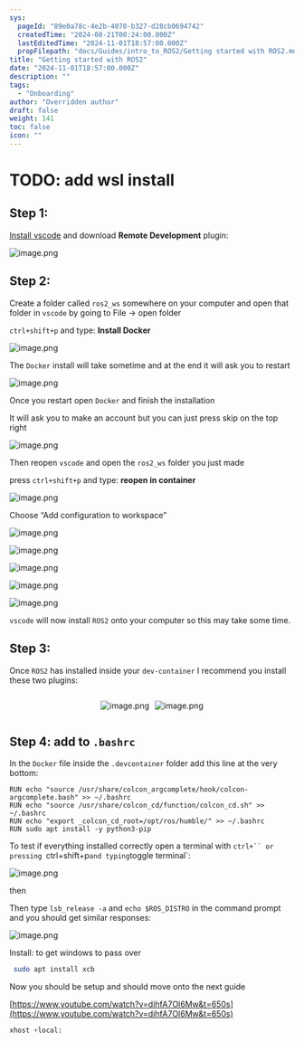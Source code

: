 ```yaml
---
sys:
  pageId: "89e0a78c-4e2b-4070-b327-d28cb0694742"
  createdTime: "2024-08-21T00:24:00.000Z"
  lastEditedTime: "2024-11-01T18:57:00.000Z"
  propFilepath: "docs/Guides/intro_to_ROS2/Getting started with ROS2.md"
title: "Getting started with ROS2"
date: "2024-11-01T18:57:00.000Z"
description: ""
tags:
  - "Onboarding"
author: "Overridden author"
draft: false
weight: 141
toc: false
icon: ""
---
```


# TODO: add wsl install

## Step 1:

[Install vscode](https://code.visualstudio.com/download) and download **Remote Development** plugin:

![image.png](https://prod-files-secure.s3.us-west-2.amazonaws.com/d518164a-d88e-44d1-a4ee-3adb3bd8bce0/efb52993-1881-4a40-b95e-6f020334f022/image.png?X-Amz-Algorithm=AWS4-HMAC-SHA256&X-Amz-Content-Sha256=UNSIGNED-PAYLOAD&X-Amz-Credential=ASIAZI2LB466UTFAUOJB%2F20250414%2Fus-west-2%2Fs3%2Faws4_request&X-Amz-Date=20250414T220800Z&X-Amz-Expires=3600&X-Amz-Security-Token=IQoJb3JpZ2luX2VjEJb%2F%2F%2F%2F%2F%2F%2F%2F%2F%2FwEaCXVzLXdlc3QtMiJHMEUCIFjmLqBEee0m7jzAsljP4cE8qKiONPeOhP4O9uXjZBEoAiEAkDYwiuT5kXqy7psRRZijltak0FJ3JdsrSwfFgqZW3C4q%2FwMIHxAAGgw2Mzc0MjMxODM4MDUiDPvESBsxHEiufroBVircA%2FhgyEYTOnT4hKvSgkCXOriIsy%2FoDk0gyx1GrTSsV6h3414q7Ca8fCcl0G%2FJf3txu9JRAywlfY1B%2BYxDZ7rAbLBUCvP0SKu3MfLar3nhCxv3Kjh0LiozMhNmZ4WUr%2FePI17nc7Gp6NZGNrDMQiNPVrLu7JMD1nTZZZN21L%2FmjLBuT32Xhhq%2FXQVMnMfRZzX5Z8iJqhCE1%2FutD4Ez8g2a0FO%2B7O9u0ZRu%2FZHD7SlqUd4%2Bo4jfm2OP9pkp56noExLbkZ9DbIeQCaxQCVlgzXr3AmuBR3b7Z1vupKYWa9BYMEirC3olKn5PsB5zrw2FQ%2B0KWNRQ3n5j3S9nAmDKSM2dKm2ucYXC9sPfc%2FiM37yROVNtDt0IekCe2mbsPTg%2FWPAx9KuNcxB%2F98QYzX8QF3Fb0yaoL1hOpjUxp7Fp1iM5F%2FV7yOcPwn4N33NvdtvS87UfuvrIsetdgM7F8Za09Qi2zumBXU5E3Bg7ArbNK7AjbnKJiRC11N%2BxIW03j231d53djkN6BteEXkj8OTbeLzSdHFyv5Je2ss9%2FLHJ6ywbAU15IZq%2B3U0qeJJjDpId79PXq0IiArs0cchUckuwnrNVLRtWvtqgMeUObGs%2Bt1shDdy62%2BloL14G7Mffg2OIxMI6D9r8GOqUB%2FwnMXCLPxSERqTjneSU%2BbFh0f2OWe2lYPdMd%2BpENXi6NqoCk0V5M%2FsYZMyJcS9PEravNyAWznQxIpxIhqIr3LkM5x3pG3ElurEieczHcX3%2Ft5Nvdw7wWL1BSK231SCmQ%2BonMwviY7jhQh%2F0SGyLWvCDp52tLJF3HVMRJ%2FO7N4bKMNVtgee4h45u1oM%2F05L2LZCUjh8bnnE9M3K3aWkWwzzruwc%2Fy&X-Amz-Signature=7819594c32aa6ebfc8763263caea0cb1d0f5457adca1c1c0fab95295ad86d407&X-Amz-SignedHeaders=host&x-id=GetObject)

## Step 2:

Create a folder called `ros2_ws` somewhere on your computer and open that folder in `vscode` by going to File → open folder 

`ctrl+shift+p` and type: **Install Docker**

![image.png](https://prod-files-secure.s3.us-west-2.amazonaws.com/d518164a-d88e-44d1-a4ee-3adb3bd8bce0/2269dc0e-1cd5-47ff-bceb-c04ad9b2eab0/image.png?X-Amz-Algorithm=AWS4-HMAC-SHA256&X-Amz-Content-Sha256=UNSIGNED-PAYLOAD&X-Amz-Credential=ASIAZI2LB466UTFAUOJB%2F20250414%2Fus-west-2%2Fs3%2Faws4_request&X-Amz-Date=20250414T220800Z&X-Amz-Expires=3600&X-Amz-Security-Token=IQoJb3JpZ2luX2VjEJb%2F%2F%2F%2F%2F%2F%2F%2F%2F%2FwEaCXVzLXdlc3QtMiJHMEUCIFjmLqBEee0m7jzAsljP4cE8qKiONPeOhP4O9uXjZBEoAiEAkDYwiuT5kXqy7psRRZijltak0FJ3JdsrSwfFgqZW3C4q%2FwMIHxAAGgw2Mzc0MjMxODM4MDUiDPvESBsxHEiufroBVircA%2FhgyEYTOnT4hKvSgkCXOriIsy%2FoDk0gyx1GrTSsV6h3414q7Ca8fCcl0G%2FJf3txu9JRAywlfY1B%2BYxDZ7rAbLBUCvP0SKu3MfLar3nhCxv3Kjh0LiozMhNmZ4WUr%2FePI17nc7Gp6NZGNrDMQiNPVrLu7JMD1nTZZZN21L%2FmjLBuT32Xhhq%2FXQVMnMfRZzX5Z8iJqhCE1%2FutD4Ez8g2a0FO%2B7O9u0ZRu%2FZHD7SlqUd4%2Bo4jfm2OP9pkp56noExLbkZ9DbIeQCaxQCVlgzXr3AmuBR3b7Z1vupKYWa9BYMEirC3olKn5PsB5zrw2FQ%2B0KWNRQ3n5j3S9nAmDKSM2dKm2ucYXC9sPfc%2FiM37yROVNtDt0IekCe2mbsPTg%2FWPAx9KuNcxB%2F98QYzX8QF3Fb0yaoL1hOpjUxp7Fp1iM5F%2FV7yOcPwn4N33NvdtvS87UfuvrIsetdgM7F8Za09Qi2zumBXU5E3Bg7ArbNK7AjbnKJiRC11N%2BxIW03j231d53djkN6BteEXkj8OTbeLzSdHFyv5Je2ss9%2FLHJ6ywbAU15IZq%2B3U0qeJJjDpId79PXq0IiArs0cchUckuwnrNVLRtWvtqgMeUObGs%2Bt1shDdy62%2BloL14G7Mffg2OIxMI6D9r8GOqUB%2FwnMXCLPxSERqTjneSU%2BbFh0f2OWe2lYPdMd%2BpENXi6NqoCk0V5M%2FsYZMyJcS9PEravNyAWznQxIpxIhqIr3LkM5x3pG3ElurEieczHcX3%2Ft5Nvdw7wWL1BSK231SCmQ%2BonMwviY7jhQh%2F0SGyLWvCDp52tLJF3HVMRJ%2FO7N4bKMNVtgee4h45u1oM%2F05L2LZCUjh8bnnE9M3K3aWkWwzzruwc%2Fy&X-Amz-Signature=078a8b95ef900e984fe1c06864a3364cd347ac78e5d14ba067345986b0ac1daa&X-Amz-SignedHeaders=host&x-id=GetObject)

The `Docker` install will take sometime and at the end it will ask you to restart

![image.png](https://prod-files-secure.s3.us-west-2.amazonaws.com/d518164a-d88e-44d1-a4ee-3adb3bd8bce0/ed233f78-be33-4b1f-b89c-9c346c0e961e/image.png?X-Amz-Algorithm=AWS4-HMAC-SHA256&X-Amz-Content-Sha256=UNSIGNED-PAYLOAD&X-Amz-Credential=ASIAZI2LB466UTFAUOJB%2F20250414%2Fus-west-2%2Fs3%2Faws4_request&X-Amz-Date=20250414T220800Z&X-Amz-Expires=3600&X-Amz-Security-Token=IQoJb3JpZ2luX2VjEJb%2F%2F%2F%2F%2F%2F%2F%2F%2F%2FwEaCXVzLXdlc3QtMiJHMEUCIFjmLqBEee0m7jzAsljP4cE8qKiONPeOhP4O9uXjZBEoAiEAkDYwiuT5kXqy7psRRZijltak0FJ3JdsrSwfFgqZW3C4q%2FwMIHxAAGgw2Mzc0MjMxODM4MDUiDPvESBsxHEiufroBVircA%2FhgyEYTOnT4hKvSgkCXOriIsy%2FoDk0gyx1GrTSsV6h3414q7Ca8fCcl0G%2FJf3txu9JRAywlfY1B%2BYxDZ7rAbLBUCvP0SKu3MfLar3nhCxv3Kjh0LiozMhNmZ4WUr%2FePI17nc7Gp6NZGNrDMQiNPVrLu7JMD1nTZZZN21L%2FmjLBuT32Xhhq%2FXQVMnMfRZzX5Z8iJqhCE1%2FutD4Ez8g2a0FO%2B7O9u0ZRu%2FZHD7SlqUd4%2Bo4jfm2OP9pkp56noExLbkZ9DbIeQCaxQCVlgzXr3AmuBR3b7Z1vupKYWa9BYMEirC3olKn5PsB5zrw2FQ%2B0KWNRQ3n5j3S9nAmDKSM2dKm2ucYXC9sPfc%2FiM37yROVNtDt0IekCe2mbsPTg%2FWPAx9KuNcxB%2F98QYzX8QF3Fb0yaoL1hOpjUxp7Fp1iM5F%2FV7yOcPwn4N33NvdtvS87UfuvrIsetdgM7F8Za09Qi2zumBXU5E3Bg7ArbNK7AjbnKJiRC11N%2BxIW03j231d53djkN6BteEXkj8OTbeLzSdHFyv5Je2ss9%2FLHJ6ywbAU15IZq%2B3U0qeJJjDpId79PXq0IiArs0cchUckuwnrNVLRtWvtqgMeUObGs%2Bt1shDdy62%2BloL14G7Mffg2OIxMI6D9r8GOqUB%2FwnMXCLPxSERqTjneSU%2BbFh0f2OWe2lYPdMd%2BpENXi6NqoCk0V5M%2FsYZMyJcS9PEravNyAWznQxIpxIhqIr3LkM5x3pG3ElurEieczHcX3%2Ft5Nvdw7wWL1BSK231SCmQ%2BonMwviY7jhQh%2F0SGyLWvCDp52tLJF3HVMRJ%2FO7N4bKMNVtgee4h45u1oM%2F05L2LZCUjh8bnnE9M3K3aWkWwzzruwc%2Fy&X-Amz-Signature=eedd0f839acd831f1534b1f425bc9b8df84dcdddfbc437a3858d3ebd07727837&X-Amz-SignedHeaders=host&x-id=GetObject)

Once you restart open `Docker` and finish the installation

It will ask you to make an account but you can just press skip on the top right

![image.png](https://prod-files-secure.s3.us-west-2.amazonaws.com/d518164a-d88e-44d1-a4ee-3adb3bd8bce0/21010ad9-1659-4fd9-9f59-9932a09b2a3d/image.png?X-Amz-Algorithm=AWS4-HMAC-SHA256&X-Amz-Content-Sha256=UNSIGNED-PAYLOAD&X-Amz-Credential=ASIAZI2LB466UTFAUOJB%2F20250414%2Fus-west-2%2Fs3%2Faws4_request&X-Amz-Date=20250414T220800Z&X-Amz-Expires=3600&X-Amz-Security-Token=IQoJb3JpZ2luX2VjEJb%2F%2F%2F%2F%2F%2F%2F%2F%2F%2FwEaCXVzLXdlc3QtMiJHMEUCIFjmLqBEee0m7jzAsljP4cE8qKiONPeOhP4O9uXjZBEoAiEAkDYwiuT5kXqy7psRRZijltak0FJ3JdsrSwfFgqZW3C4q%2FwMIHxAAGgw2Mzc0MjMxODM4MDUiDPvESBsxHEiufroBVircA%2FhgyEYTOnT4hKvSgkCXOriIsy%2FoDk0gyx1GrTSsV6h3414q7Ca8fCcl0G%2FJf3txu9JRAywlfY1B%2BYxDZ7rAbLBUCvP0SKu3MfLar3nhCxv3Kjh0LiozMhNmZ4WUr%2FePI17nc7Gp6NZGNrDMQiNPVrLu7JMD1nTZZZN21L%2FmjLBuT32Xhhq%2FXQVMnMfRZzX5Z8iJqhCE1%2FutD4Ez8g2a0FO%2B7O9u0ZRu%2FZHD7SlqUd4%2Bo4jfm2OP9pkp56noExLbkZ9DbIeQCaxQCVlgzXr3AmuBR3b7Z1vupKYWa9BYMEirC3olKn5PsB5zrw2FQ%2B0KWNRQ3n5j3S9nAmDKSM2dKm2ucYXC9sPfc%2FiM37yROVNtDt0IekCe2mbsPTg%2FWPAx9KuNcxB%2F98QYzX8QF3Fb0yaoL1hOpjUxp7Fp1iM5F%2FV7yOcPwn4N33NvdtvS87UfuvrIsetdgM7F8Za09Qi2zumBXU5E3Bg7ArbNK7AjbnKJiRC11N%2BxIW03j231d53djkN6BteEXkj8OTbeLzSdHFyv5Je2ss9%2FLHJ6ywbAU15IZq%2B3U0qeJJjDpId79PXq0IiArs0cchUckuwnrNVLRtWvtqgMeUObGs%2Bt1shDdy62%2BloL14G7Mffg2OIxMI6D9r8GOqUB%2FwnMXCLPxSERqTjneSU%2BbFh0f2OWe2lYPdMd%2BpENXi6NqoCk0V5M%2FsYZMyJcS9PEravNyAWznQxIpxIhqIr3LkM5x3pG3ElurEieczHcX3%2Ft5Nvdw7wWL1BSK231SCmQ%2BonMwviY7jhQh%2F0SGyLWvCDp52tLJF3HVMRJ%2FO7N4bKMNVtgee4h45u1oM%2F05L2LZCUjh8bnnE9M3K3aWkWwzzruwc%2Fy&X-Amz-Signature=bf10f70de73af26b986429d95fe92e267eafb77e2969b4b762e65747453de808&X-Amz-SignedHeaders=host&x-id=GetObject)

Then reopen `vscode` and open the `ros2_ws` folder you just made

press `ctrl+shift+p` and type: **reopen in container**

![image.png](https://prod-files-secure.s3.us-west-2.amazonaws.com/d518164a-d88e-44d1-a4ee-3adb3bd8bce0/4e93b8c2-41ad-488c-8095-c74205196118/image.png?X-Amz-Algorithm=AWS4-HMAC-SHA256&X-Amz-Content-Sha256=UNSIGNED-PAYLOAD&X-Amz-Credential=ASIAZI2LB466UTFAUOJB%2F20250414%2Fus-west-2%2Fs3%2Faws4_request&X-Amz-Date=20250414T220800Z&X-Amz-Expires=3600&X-Amz-Security-Token=IQoJb3JpZ2luX2VjEJb%2F%2F%2F%2F%2F%2F%2F%2F%2F%2FwEaCXVzLXdlc3QtMiJHMEUCIFjmLqBEee0m7jzAsljP4cE8qKiONPeOhP4O9uXjZBEoAiEAkDYwiuT5kXqy7psRRZijltak0FJ3JdsrSwfFgqZW3C4q%2FwMIHxAAGgw2Mzc0MjMxODM4MDUiDPvESBsxHEiufroBVircA%2FhgyEYTOnT4hKvSgkCXOriIsy%2FoDk0gyx1GrTSsV6h3414q7Ca8fCcl0G%2FJf3txu9JRAywlfY1B%2BYxDZ7rAbLBUCvP0SKu3MfLar3nhCxv3Kjh0LiozMhNmZ4WUr%2FePI17nc7Gp6NZGNrDMQiNPVrLu7JMD1nTZZZN21L%2FmjLBuT32Xhhq%2FXQVMnMfRZzX5Z8iJqhCE1%2FutD4Ez8g2a0FO%2B7O9u0ZRu%2FZHD7SlqUd4%2Bo4jfm2OP9pkp56noExLbkZ9DbIeQCaxQCVlgzXr3AmuBR3b7Z1vupKYWa9BYMEirC3olKn5PsB5zrw2FQ%2B0KWNRQ3n5j3S9nAmDKSM2dKm2ucYXC9sPfc%2FiM37yROVNtDt0IekCe2mbsPTg%2FWPAx9KuNcxB%2F98QYzX8QF3Fb0yaoL1hOpjUxp7Fp1iM5F%2FV7yOcPwn4N33NvdtvS87UfuvrIsetdgM7F8Za09Qi2zumBXU5E3Bg7ArbNK7AjbnKJiRC11N%2BxIW03j231d53djkN6BteEXkj8OTbeLzSdHFyv5Je2ss9%2FLHJ6ywbAU15IZq%2B3U0qeJJjDpId79PXq0IiArs0cchUckuwnrNVLRtWvtqgMeUObGs%2Bt1shDdy62%2BloL14G7Mffg2OIxMI6D9r8GOqUB%2FwnMXCLPxSERqTjneSU%2BbFh0f2OWe2lYPdMd%2BpENXi6NqoCk0V5M%2FsYZMyJcS9PEravNyAWznQxIpxIhqIr3LkM5x3pG3ElurEieczHcX3%2Ft5Nvdw7wWL1BSK231SCmQ%2BonMwviY7jhQh%2F0SGyLWvCDp52tLJF3HVMRJ%2FO7N4bKMNVtgee4h45u1oM%2F05L2LZCUjh8bnnE9M3K3aWkWwzzruwc%2Fy&X-Amz-Signature=29e70adc52813d76de938123cb94ab1b06e484528bad44b6269387a14b8023f1&X-Amz-SignedHeaders=host&x-id=GetObject)

Choose “Add configuration to workspace”

![image.png](https://prod-files-secure.s3.us-west-2.amazonaws.com/d518164a-d88e-44d1-a4ee-3adb3bd8bce0/9560b282-5060-4989-ba37-97e7b2c22476/image.png?X-Amz-Algorithm=AWS4-HMAC-SHA256&X-Amz-Content-Sha256=UNSIGNED-PAYLOAD&X-Amz-Credential=ASIAZI2LB466UTFAUOJB%2F20250414%2Fus-west-2%2Fs3%2Faws4_request&X-Amz-Date=20250414T220800Z&X-Amz-Expires=3600&X-Amz-Security-Token=IQoJb3JpZ2luX2VjEJb%2F%2F%2F%2F%2F%2F%2F%2F%2F%2FwEaCXVzLXdlc3QtMiJHMEUCIFjmLqBEee0m7jzAsljP4cE8qKiONPeOhP4O9uXjZBEoAiEAkDYwiuT5kXqy7psRRZijltak0FJ3JdsrSwfFgqZW3C4q%2FwMIHxAAGgw2Mzc0MjMxODM4MDUiDPvESBsxHEiufroBVircA%2FhgyEYTOnT4hKvSgkCXOriIsy%2FoDk0gyx1GrTSsV6h3414q7Ca8fCcl0G%2FJf3txu9JRAywlfY1B%2BYxDZ7rAbLBUCvP0SKu3MfLar3nhCxv3Kjh0LiozMhNmZ4WUr%2FePI17nc7Gp6NZGNrDMQiNPVrLu7JMD1nTZZZN21L%2FmjLBuT32Xhhq%2FXQVMnMfRZzX5Z8iJqhCE1%2FutD4Ez8g2a0FO%2B7O9u0ZRu%2FZHD7SlqUd4%2Bo4jfm2OP9pkp56noExLbkZ9DbIeQCaxQCVlgzXr3AmuBR3b7Z1vupKYWa9BYMEirC3olKn5PsB5zrw2FQ%2B0KWNRQ3n5j3S9nAmDKSM2dKm2ucYXC9sPfc%2FiM37yROVNtDt0IekCe2mbsPTg%2FWPAx9KuNcxB%2F98QYzX8QF3Fb0yaoL1hOpjUxp7Fp1iM5F%2FV7yOcPwn4N33NvdtvS87UfuvrIsetdgM7F8Za09Qi2zumBXU5E3Bg7ArbNK7AjbnKJiRC11N%2BxIW03j231d53djkN6BteEXkj8OTbeLzSdHFyv5Je2ss9%2FLHJ6ywbAU15IZq%2B3U0qeJJjDpId79PXq0IiArs0cchUckuwnrNVLRtWvtqgMeUObGs%2Bt1shDdy62%2BloL14G7Mffg2OIxMI6D9r8GOqUB%2FwnMXCLPxSERqTjneSU%2BbFh0f2OWe2lYPdMd%2BpENXi6NqoCk0V5M%2FsYZMyJcS9PEravNyAWznQxIpxIhqIr3LkM5x3pG3ElurEieczHcX3%2Ft5Nvdw7wWL1BSK231SCmQ%2BonMwviY7jhQh%2F0SGyLWvCDp52tLJF3HVMRJ%2FO7N4bKMNVtgee4h45u1oM%2F05L2LZCUjh8bnnE9M3K3aWkWwzzruwc%2Fy&X-Amz-Signature=7fc39307cc2f69ded08dbbe2eb7982ee286db17b3074cf20fe67da44948f80e4&X-Amz-SignedHeaders=host&x-id=GetObject)

![image.png](https://prod-files-secure.s3.us-west-2.amazonaws.com/d518164a-d88e-44d1-a4ee-3adb3bd8bce0/2ee63f81-886b-48e8-a553-dc6e5eac99e4/image.png?X-Amz-Algorithm=AWS4-HMAC-SHA256&X-Amz-Content-Sha256=UNSIGNED-PAYLOAD&X-Amz-Credential=ASIAZI2LB466UTFAUOJB%2F20250414%2Fus-west-2%2Fs3%2Faws4_request&X-Amz-Date=20250414T220800Z&X-Amz-Expires=3600&X-Amz-Security-Token=IQoJb3JpZ2luX2VjEJb%2F%2F%2F%2F%2F%2F%2F%2F%2F%2FwEaCXVzLXdlc3QtMiJHMEUCIFjmLqBEee0m7jzAsljP4cE8qKiONPeOhP4O9uXjZBEoAiEAkDYwiuT5kXqy7psRRZijltak0FJ3JdsrSwfFgqZW3C4q%2FwMIHxAAGgw2Mzc0MjMxODM4MDUiDPvESBsxHEiufroBVircA%2FhgyEYTOnT4hKvSgkCXOriIsy%2FoDk0gyx1GrTSsV6h3414q7Ca8fCcl0G%2FJf3txu9JRAywlfY1B%2BYxDZ7rAbLBUCvP0SKu3MfLar3nhCxv3Kjh0LiozMhNmZ4WUr%2FePI17nc7Gp6NZGNrDMQiNPVrLu7JMD1nTZZZN21L%2FmjLBuT32Xhhq%2FXQVMnMfRZzX5Z8iJqhCE1%2FutD4Ez8g2a0FO%2B7O9u0ZRu%2FZHD7SlqUd4%2Bo4jfm2OP9pkp56noExLbkZ9DbIeQCaxQCVlgzXr3AmuBR3b7Z1vupKYWa9BYMEirC3olKn5PsB5zrw2FQ%2B0KWNRQ3n5j3S9nAmDKSM2dKm2ucYXC9sPfc%2FiM37yROVNtDt0IekCe2mbsPTg%2FWPAx9KuNcxB%2F98QYzX8QF3Fb0yaoL1hOpjUxp7Fp1iM5F%2FV7yOcPwn4N33NvdtvS87UfuvrIsetdgM7F8Za09Qi2zumBXU5E3Bg7ArbNK7AjbnKJiRC11N%2BxIW03j231d53djkN6BteEXkj8OTbeLzSdHFyv5Je2ss9%2FLHJ6ywbAU15IZq%2B3U0qeJJjDpId79PXq0IiArs0cchUckuwnrNVLRtWvtqgMeUObGs%2Bt1shDdy62%2BloL14G7Mffg2OIxMI6D9r8GOqUB%2FwnMXCLPxSERqTjneSU%2BbFh0f2OWe2lYPdMd%2BpENXi6NqoCk0V5M%2FsYZMyJcS9PEravNyAWznQxIpxIhqIr3LkM5x3pG3ElurEieczHcX3%2Ft5Nvdw7wWL1BSK231SCmQ%2BonMwviY7jhQh%2F0SGyLWvCDp52tLJF3HVMRJ%2FO7N4bKMNVtgee4h45u1oM%2F05L2LZCUjh8bnnE9M3K3aWkWwzzruwc%2Fy&X-Amz-Signature=674985fe2a480a6ff69194562dcbdff3a7261e8f536e7e06189d2b15bc8b1c2f&X-Amz-SignedHeaders=host&x-id=GetObject)

![image.png](https://prod-files-secure.s3.us-west-2.amazonaws.com/d518164a-d88e-44d1-a4ee-3adb3bd8bce0/ae1580b2-b048-407e-aed9-b584224a7a04/image.png?X-Amz-Algorithm=AWS4-HMAC-SHA256&X-Amz-Content-Sha256=UNSIGNED-PAYLOAD&X-Amz-Credential=ASIAZI2LB466UTFAUOJB%2F20250414%2Fus-west-2%2Fs3%2Faws4_request&X-Amz-Date=20250414T220800Z&X-Amz-Expires=3600&X-Amz-Security-Token=IQoJb3JpZ2luX2VjEJb%2F%2F%2F%2F%2F%2F%2F%2F%2F%2FwEaCXVzLXdlc3QtMiJHMEUCIFjmLqBEee0m7jzAsljP4cE8qKiONPeOhP4O9uXjZBEoAiEAkDYwiuT5kXqy7psRRZijltak0FJ3JdsrSwfFgqZW3C4q%2FwMIHxAAGgw2Mzc0MjMxODM4MDUiDPvESBsxHEiufroBVircA%2FhgyEYTOnT4hKvSgkCXOriIsy%2FoDk0gyx1GrTSsV6h3414q7Ca8fCcl0G%2FJf3txu9JRAywlfY1B%2BYxDZ7rAbLBUCvP0SKu3MfLar3nhCxv3Kjh0LiozMhNmZ4WUr%2FePI17nc7Gp6NZGNrDMQiNPVrLu7JMD1nTZZZN21L%2FmjLBuT32Xhhq%2FXQVMnMfRZzX5Z8iJqhCE1%2FutD4Ez8g2a0FO%2B7O9u0ZRu%2FZHD7SlqUd4%2Bo4jfm2OP9pkp56noExLbkZ9DbIeQCaxQCVlgzXr3AmuBR3b7Z1vupKYWa9BYMEirC3olKn5PsB5zrw2FQ%2B0KWNRQ3n5j3S9nAmDKSM2dKm2ucYXC9sPfc%2FiM37yROVNtDt0IekCe2mbsPTg%2FWPAx9KuNcxB%2F98QYzX8QF3Fb0yaoL1hOpjUxp7Fp1iM5F%2FV7yOcPwn4N33NvdtvS87UfuvrIsetdgM7F8Za09Qi2zumBXU5E3Bg7ArbNK7AjbnKJiRC11N%2BxIW03j231d53djkN6BteEXkj8OTbeLzSdHFyv5Je2ss9%2FLHJ6ywbAU15IZq%2B3U0qeJJjDpId79PXq0IiArs0cchUckuwnrNVLRtWvtqgMeUObGs%2Bt1shDdy62%2BloL14G7Mffg2OIxMI6D9r8GOqUB%2FwnMXCLPxSERqTjneSU%2BbFh0f2OWe2lYPdMd%2BpENXi6NqoCk0V5M%2FsYZMyJcS9PEravNyAWznQxIpxIhqIr3LkM5x3pG3ElurEieczHcX3%2Ft5Nvdw7wWL1BSK231SCmQ%2BonMwviY7jhQh%2F0SGyLWvCDp52tLJF3HVMRJ%2FO7N4bKMNVtgee4h45u1oM%2F05L2LZCUjh8bnnE9M3K3aWkWwzzruwc%2Fy&X-Amz-Signature=bd8ac85c4bb13cf71469f93b2ba96e38661d8f02b1f9edf6c740ea9abcb7759c&X-Amz-SignedHeaders=host&x-id=GetObject)

![image.png](https://prod-files-secure.s3.us-west-2.amazonaws.com/d518164a-d88e-44d1-a4ee-3adb3bd8bce0/53255b28-f75e-430f-b9e3-c0ac8577e42b/image.png?X-Amz-Algorithm=AWS4-HMAC-SHA256&X-Amz-Content-Sha256=UNSIGNED-PAYLOAD&X-Amz-Credential=ASIAZI2LB466UTFAUOJB%2F20250414%2Fus-west-2%2Fs3%2Faws4_request&X-Amz-Date=20250414T220800Z&X-Amz-Expires=3600&X-Amz-Security-Token=IQoJb3JpZ2luX2VjEJb%2F%2F%2F%2F%2F%2F%2F%2F%2F%2FwEaCXVzLXdlc3QtMiJHMEUCIFjmLqBEee0m7jzAsljP4cE8qKiONPeOhP4O9uXjZBEoAiEAkDYwiuT5kXqy7psRRZijltak0FJ3JdsrSwfFgqZW3C4q%2FwMIHxAAGgw2Mzc0MjMxODM4MDUiDPvESBsxHEiufroBVircA%2FhgyEYTOnT4hKvSgkCXOriIsy%2FoDk0gyx1GrTSsV6h3414q7Ca8fCcl0G%2FJf3txu9JRAywlfY1B%2BYxDZ7rAbLBUCvP0SKu3MfLar3nhCxv3Kjh0LiozMhNmZ4WUr%2FePI17nc7Gp6NZGNrDMQiNPVrLu7JMD1nTZZZN21L%2FmjLBuT32Xhhq%2FXQVMnMfRZzX5Z8iJqhCE1%2FutD4Ez8g2a0FO%2B7O9u0ZRu%2FZHD7SlqUd4%2Bo4jfm2OP9pkp56noExLbkZ9DbIeQCaxQCVlgzXr3AmuBR3b7Z1vupKYWa9BYMEirC3olKn5PsB5zrw2FQ%2B0KWNRQ3n5j3S9nAmDKSM2dKm2ucYXC9sPfc%2FiM37yROVNtDt0IekCe2mbsPTg%2FWPAx9KuNcxB%2F98QYzX8QF3Fb0yaoL1hOpjUxp7Fp1iM5F%2FV7yOcPwn4N33NvdtvS87UfuvrIsetdgM7F8Za09Qi2zumBXU5E3Bg7ArbNK7AjbnKJiRC11N%2BxIW03j231d53djkN6BteEXkj8OTbeLzSdHFyv5Je2ss9%2FLHJ6ywbAU15IZq%2B3U0qeJJjDpId79PXq0IiArs0cchUckuwnrNVLRtWvtqgMeUObGs%2Bt1shDdy62%2BloL14G7Mffg2OIxMI6D9r8GOqUB%2FwnMXCLPxSERqTjneSU%2BbFh0f2OWe2lYPdMd%2BpENXi6NqoCk0V5M%2FsYZMyJcS9PEravNyAWznQxIpxIhqIr3LkM5x3pG3ElurEieczHcX3%2Ft5Nvdw7wWL1BSK231SCmQ%2BonMwviY7jhQh%2F0SGyLWvCDp52tLJF3HVMRJ%2FO7N4bKMNVtgee4h45u1oM%2F05L2LZCUjh8bnnE9M3K3aWkWwzzruwc%2Fy&X-Amz-Signature=60068ef057caff451ac7672c5f60bf4cef4212b818ffc5828725ad7912b42d91&X-Amz-SignedHeaders=host&x-id=GetObject)

![image.png](https://prod-files-secure.s3.us-west-2.amazonaws.com/d518164a-d88e-44d1-a4ee-3adb3bd8bce0/7c562767-5af9-4ffb-97d1-327bcdf4ee00/image.png?X-Amz-Algorithm=AWS4-HMAC-SHA256&X-Amz-Content-Sha256=UNSIGNED-PAYLOAD&X-Amz-Credential=ASIAZI2LB466UTFAUOJB%2F20250414%2Fus-west-2%2Fs3%2Faws4_request&X-Amz-Date=20250414T220800Z&X-Amz-Expires=3600&X-Amz-Security-Token=IQoJb3JpZ2luX2VjEJb%2F%2F%2F%2F%2F%2F%2F%2F%2F%2FwEaCXVzLXdlc3QtMiJHMEUCIFjmLqBEee0m7jzAsljP4cE8qKiONPeOhP4O9uXjZBEoAiEAkDYwiuT5kXqy7psRRZijltak0FJ3JdsrSwfFgqZW3C4q%2FwMIHxAAGgw2Mzc0MjMxODM4MDUiDPvESBsxHEiufroBVircA%2FhgyEYTOnT4hKvSgkCXOriIsy%2FoDk0gyx1GrTSsV6h3414q7Ca8fCcl0G%2FJf3txu9JRAywlfY1B%2BYxDZ7rAbLBUCvP0SKu3MfLar3nhCxv3Kjh0LiozMhNmZ4WUr%2FePI17nc7Gp6NZGNrDMQiNPVrLu7JMD1nTZZZN21L%2FmjLBuT32Xhhq%2FXQVMnMfRZzX5Z8iJqhCE1%2FutD4Ez8g2a0FO%2B7O9u0ZRu%2FZHD7SlqUd4%2Bo4jfm2OP9pkp56noExLbkZ9DbIeQCaxQCVlgzXr3AmuBR3b7Z1vupKYWa9BYMEirC3olKn5PsB5zrw2FQ%2B0KWNRQ3n5j3S9nAmDKSM2dKm2ucYXC9sPfc%2FiM37yROVNtDt0IekCe2mbsPTg%2FWPAx9KuNcxB%2F98QYzX8QF3Fb0yaoL1hOpjUxp7Fp1iM5F%2FV7yOcPwn4N33NvdtvS87UfuvrIsetdgM7F8Za09Qi2zumBXU5E3Bg7ArbNK7AjbnKJiRC11N%2BxIW03j231d53djkN6BteEXkj8OTbeLzSdHFyv5Je2ss9%2FLHJ6ywbAU15IZq%2B3U0qeJJjDpId79PXq0IiArs0cchUckuwnrNVLRtWvtqgMeUObGs%2Bt1shDdy62%2BloL14G7Mffg2OIxMI6D9r8GOqUB%2FwnMXCLPxSERqTjneSU%2BbFh0f2OWe2lYPdMd%2BpENXi6NqoCk0V5M%2FsYZMyJcS9PEravNyAWznQxIpxIhqIr3LkM5x3pG3ElurEieczHcX3%2Ft5Nvdw7wWL1BSK231SCmQ%2BonMwviY7jhQh%2F0SGyLWvCDp52tLJF3HVMRJ%2FO7N4bKMNVtgee4h45u1oM%2F05L2LZCUjh8bnnE9M3K3aWkWwzzruwc%2Fy&X-Amz-Signature=087c4d18501c72871d541667c2ad90e51702146a0892249b9f1a0dfbd8e9f1ac&X-Amz-SignedHeaders=host&x-id=GetObject)

`vscode` will now install `ROS2` onto your computer so this may take some time.

## Step 3:

Once `ROS2` has installed inside your `dev-container` I recommend you install these two plugins:

<div style="display: flex;flex-direction: row; column-gap:10px; max-width: 630px;justify-content: center;">
<div>

![image.png](https://prod-files-secure.s3.us-west-2.amazonaws.com/d518164a-d88e-44d1-a4ee-3adb3bd8bce0/3fc3d550-5a54-4ba1-ba6b-faa01cdb7369/image.png?X-Amz-Algorithm=AWS4-HMAC-SHA256&X-Amz-Content-Sha256=UNSIGNED-PAYLOAD&X-Amz-Credential=ASIAZI2LB466VYJ6RIVO%2F20250414%2Fus-west-2%2Fs3%2Faws4_request&X-Amz-Date=20250414T220805Z&X-Amz-Expires=3600&X-Amz-Security-Token=IQoJb3JpZ2luX2VjEJb%2F%2F%2F%2F%2F%2F%2F%2F%2F%2FwEaCXVzLXdlc3QtMiJIMEYCIQD9%2BVBSaMs2iao78sDyP0cx54rCZnVvYIlJJ39soq00EQIhAJLLYsmzzkzq5sG2JGRv%2BE7bOzVEds7ipc90Vsbbo1%2BnKv8DCB8QABoMNjM3NDIzMTgzODA1IgwvESFBVQFUiMtDT9kq3APR952JFFLv218ZG1tOZLB%2BHt2xcXbrF8YRXdXebhMq%2BYnEPH4j2YDYOmLkTu4sikKeSKboSGBDrSYnMTi%2BWNN6JYJRVZYobgOm7wxoGhldfOMszAxUDRypCg6loYtU54QHbE3JzKQENzakoZL%2BAnqZlYN3MnS1%2Fj11huqWTedFITEl%2FCR0ieE2KXgqqSBTbfUBBbflZUZQBtDO%2BfzKKi1LICYXHQKNaNbh6IfrrtoVQRM%2FVYJGFVks6ZsKBMW0URJNtODugWPsHr8yVt0R78A9UJ5dqO0SLAd4x6PyikE2H7IsOolJnzAxpVsE59RC9Gc2IZJdJFEFrdw8GMaALDYzwKVo97sppffsbXBoHGY%2Ftv3aBWpj5ywxSjfyNrw59iU6v2fJH%2Bk0GyQUzwwJirVD35mHXu3CN7aCj9W8kwBGnhARAc6wjhKmPU1jEUwMrtBHlbAvDbwZ7%2Bm98PKK%2FY5h9cGgNRB7hscVYwJb%2BzVl2jo8IxoeSIVac%2FLx4mrR3N7%2FJ5xJoVvr5C2fwEudHQeqtt%2FavLVrGyrH%2FDySPlILnlnqinhh6KQ3nqCDWEAJt4liBqRHP1pDcLaueQNc9tKoFhs%2FhPgr1C%2Fb%2FCtQld0qZZDeMlDl5O3eLNnz%2BTDSgva%2FBjqkAYApiCYSd2o8nNCAkZk%2BD7fglQ7n6Ro3mL6sBwJyvPSKAoS%2B4nD3rd1yIyjW5WGB541B6jYMRFqoyyo%2Fh0e%2FvZbFaT%2FrUOA9Mf0%2F7F5AhBsgZXmT4upzKO08JxFbd%2FrFPqI0NXwuqiH7xCTOtlBLgL0NunvWoFbpw%2ByQHADwcfdD%2BzqKTUqvmjgczKsIQ4UA%2BbDVTZdr%2BBEiYWCWDomz9l37x1Q7&X-Amz-Signature=0e2d8c21395629671b761044fd0f8cfd3021d9316e2b6b8695e0078a498d11da&X-Amz-SignedHeaders=host&x-id=GetObject)

</div>
<div>

![image.png](https://prod-files-secure.s3.us-west-2.amazonaws.com/d518164a-d88e-44d1-a4ee-3adb3bd8bce0/d994cc66-13c2-4093-a5a3-f84cf4601a82/image.png?X-Amz-Algorithm=AWS4-HMAC-SHA256&X-Amz-Content-Sha256=UNSIGNED-PAYLOAD&X-Amz-Credential=ASIAZI2LB466YO7N2VNU%2F20250414%2Fus-west-2%2Fs3%2Faws4_request&X-Amz-Date=20250414T220807Z&X-Amz-Expires=3600&X-Amz-Security-Token=IQoJb3JpZ2luX2VjEJb%2F%2F%2F%2F%2F%2F%2F%2F%2F%2FwEaCXVzLXdlc3QtMiJHMEUCIGTs8V6A%2BMSNHXxaHfUmH7oVqJJz0Zt4xDOc2QC%2FIm%2BUAiEAih6ADebLIvmk5lPJamC8YiI9w5%2BF1kdv6BQHsxCo00Aq%2FwMIHxAAGgw2Mzc0MjMxODM4MDUiDJHN2OJEvV5b0L6k0yrcA7bk9Z435Kl9qd3oqhGE06U%2FiIsoCJsNdrD%2FpKSCJ9Wr5bHo%2FuyIPGMbYTuMBaMS5lMyRtDfUerykgUwe8iS1toSYtQs%2BH%2FzYr0nVoe5qOQ3HwedodjhuLuOSxZU%2BlCGHys7Tpb5uivDppX1cmIr1EnJ6FN1284eZv%2F4wqa02B%2FG2GmO3GQ4Png8l9ROkj89x64H0uQETh%2F46T%2BNTr3SGO7rtKiUy0CII%2FtJB70Fduqpwb05zO%2BAThdvCTU%2FgV4UwOG6vsCKN9BvuHUO0GWnonRxjWRuuIKW1PORY%2BFtThMhP6nYg5ojHNbhWlyjGNfmQ10UVYSKy8IfFftqqTuJIqfmCAEYeWu%2BMLk80roMnjlQl%2FwKJBMV9EJhfLZC305DjLpHxRlfS7JfWA2zT%2BQyjkh%2FeOQrPLC6HXOcnducnzCNe1cXqnB8iSVzBActpQmNKB8i18bSbggGMCEptH0W2sugM2YRch1dbj3y9Wu4REayEc9iX7nrwBPVFk%2FAO6JSSr7PpQfgdlNXHb1gPKMi2o%2BWKxc3j22NpuIKGEM00s9NDK5tuHk63otwzWJls6lzTIqJuCdZE4FgcoyKzEN%2B6%2FXnZWqmBh0nGqqKjHfFH0evnjuOXcAdDT9YzfEdMMOC9r8GOqUBXlZc4%2BQQUw3VPVdYI%2F3B1f%2BgbIqpo94Ac6qUMkXjNdooWfL4r9yDCeREPk9UivzEj1PmznoldGT2jk8r1sRQSvB9oX%2BqJCnLvHnzs67xhQc59OjMaGnjZa0QkLhlTvpabZW4KLh%2FfQykv5oGad2hZKr9zDGwCCZ8yNI7HvUkKvSNqPjwriXbIj1yQSk62ga1rX4SlPY%2Fr%2Bi9CX%2BNDFCwVtkUkbcg&X-Amz-Signature=c007d9bb08b769b6502780eb40ab98090c6800afa5e2aabb91057623e152043f&X-Amz-SignedHeaders=host&x-id=GetObject)

</div>
</div>

## Step 4: add to `.bashrc`

In the `Docker` file inside the `.devcontainer` folder add this line at the very bottom: 

```docker
RUN echo "source /usr/share/colcon_argcomplete/hook/colcon-argcomplete.bash" >> ~/.bashrc
RUN echo "source /usr/share/colcon_cd/function/colcon_cd.sh" >> ~/.bashrc
RUN echo "export _colcon_cd_root=/opt/ros/humble/" >> ~/.bashrc
RUN sudo apt install -y python3-pip 
```

To test if everything installed correctly open a terminal with `ctrl+`` or pressing `ctrl+shift+p` and typing `toggle terminal`:

![image.png](https://prod-files-secure.s3.us-west-2.amazonaws.com/d518164a-d88e-44d1-a4ee-3adb3bd8bce0/6a4943d8-b04e-4c02-9a58-775f3384d1a5/image.png?X-Amz-Algorithm=AWS4-HMAC-SHA256&X-Amz-Content-Sha256=UNSIGNED-PAYLOAD&X-Amz-Credential=ASIAZI2LB466UTFAUOJB%2F20250414%2Fus-west-2%2Fs3%2Faws4_request&X-Amz-Date=20250414T220800Z&X-Amz-Expires=3600&X-Amz-Security-Token=IQoJb3JpZ2luX2VjEJb%2F%2F%2F%2F%2F%2F%2F%2F%2F%2FwEaCXVzLXdlc3QtMiJHMEUCIFjmLqBEee0m7jzAsljP4cE8qKiONPeOhP4O9uXjZBEoAiEAkDYwiuT5kXqy7psRRZijltak0FJ3JdsrSwfFgqZW3C4q%2FwMIHxAAGgw2Mzc0MjMxODM4MDUiDPvESBsxHEiufroBVircA%2FhgyEYTOnT4hKvSgkCXOriIsy%2FoDk0gyx1GrTSsV6h3414q7Ca8fCcl0G%2FJf3txu9JRAywlfY1B%2BYxDZ7rAbLBUCvP0SKu3MfLar3nhCxv3Kjh0LiozMhNmZ4WUr%2FePI17nc7Gp6NZGNrDMQiNPVrLu7JMD1nTZZZN21L%2FmjLBuT32Xhhq%2FXQVMnMfRZzX5Z8iJqhCE1%2FutD4Ez8g2a0FO%2B7O9u0ZRu%2FZHD7SlqUd4%2Bo4jfm2OP9pkp56noExLbkZ9DbIeQCaxQCVlgzXr3AmuBR3b7Z1vupKYWa9BYMEirC3olKn5PsB5zrw2FQ%2B0KWNRQ3n5j3S9nAmDKSM2dKm2ucYXC9sPfc%2FiM37yROVNtDt0IekCe2mbsPTg%2FWPAx9KuNcxB%2F98QYzX8QF3Fb0yaoL1hOpjUxp7Fp1iM5F%2FV7yOcPwn4N33NvdtvS87UfuvrIsetdgM7F8Za09Qi2zumBXU5E3Bg7ArbNK7AjbnKJiRC11N%2BxIW03j231d53djkN6BteEXkj8OTbeLzSdHFyv5Je2ss9%2FLHJ6ywbAU15IZq%2B3U0qeJJjDpId79PXq0IiArs0cchUckuwnrNVLRtWvtqgMeUObGs%2Bt1shDdy62%2BloL14G7Mffg2OIxMI6D9r8GOqUB%2FwnMXCLPxSERqTjneSU%2BbFh0f2OWe2lYPdMd%2BpENXi6NqoCk0V5M%2FsYZMyJcS9PEravNyAWznQxIpxIhqIr3LkM5x3pG3ElurEieczHcX3%2Ft5Nvdw7wWL1BSK231SCmQ%2BonMwviY7jhQh%2F0SGyLWvCDp52tLJF3HVMRJ%2FO7N4bKMNVtgee4h45u1oM%2F05L2LZCUjh8bnnE9M3K3aWkWwzzruwc%2Fy&X-Amz-Signature=363038bf4577335cb88e58fa4c0a8001fe6f9a70eed54c33f003fdf7eb317a84&X-Amz-SignedHeaders=host&x-id=GetObject)

then 

Then type `lsb_release -a` and `echo $ROS_DISTRO` in the command prompt and you should get similar responses:

![image.png](https://prod-files-secure.s3.us-west-2.amazonaws.com/d518164a-d88e-44d1-a4ee-3adb3bd8bce0/3e635dec-a805-4e85-8b9e-d000e5b71a4e/image.png?X-Amz-Algorithm=AWS4-HMAC-SHA256&X-Amz-Content-Sha256=UNSIGNED-PAYLOAD&X-Amz-Credential=ASIAZI2LB466UTFAUOJB%2F20250414%2Fus-west-2%2Fs3%2Faws4_request&X-Amz-Date=20250414T220800Z&X-Amz-Expires=3600&X-Amz-Security-Token=IQoJb3JpZ2luX2VjEJb%2F%2F%2F%2F%2F%2F%2F%2F%2F%2FwEaCXVzLXdlc3QtMiJHMEUCIFjmLqBEee0m7jzAsljP4cE8qKiONPeOhP4O9uXjZBEoAiEAkDYwiuT5kXqy7psRRZijltak0FJ3JdsrSwfFgqZW3C4q%2FwMIHxAAGgw2Mzc0MjMxODM4MDUiDPvESBsxHEiufroBVircA%2FhgyEYTOnT4hKvSgkCXOriIsy%2FoDk0gyx1GrTSsV6h3414q7Ca8fCcl0G%2FJf3txu9JRAywlfY1B%2BYxDZ7rAbLBUCvP0SKu3MfLar3nhCxv3Kjh0LiozMhNmZ4WUr%2FePI17nc7Gp6NZGNrDMQiNPVrLu7JMD1nTZZZN21L%2FmjLBuT32Xhhq%2FXQVMnMfRZzX5Z8iJqhCE1%2FutD4Ez8g2a0FO%2B7O9u0ZRu%2FZHD7SlqUd4%2Bo4jfm2OP9pkp56noExLbkZ9DbIeQCaxQCVlgzXr3AmuBR3b7Z1vupKYWa9BYMEirC3olKn5PsB5zrw2FQ%2B0KWNRQ3n5j3S9nAmDKSM2dKm2ucYXC9sPfc%2FiM37yROVNtDt0IekCe2mbsPTg%2FWPAx9KuNcxB%2F98QYzX8QF3Fb0yaoL1hOpjUxp7Fp1iM5F%2FV7yOcPwn4N33NvdtvS87UfuvrIsetdgM7F8Za09Qi2zumBXU5E3Bg7ArbNK7AjbnKJiRC11N%2BxIW03j231d53djkN6BteEXkj8OTbeLzSdHFyv5Je2ss9%2FLHJ6ywbAU15IZq%2B3U0qeJJjDpId79PXq0IiArs0cchUckuwnrNVLRtWvtqgMeUObGs%2Bt1shDdy62%2BloL14G7Mffg2OIxMI6D9r8GOqUB%2FwnMXCLPxSERqTjneSU%2BbFh0f2OWe2lYPdMd%2BpENXi6NqoCk0V5M%2FsYZMyJcS9PEravNyAWznQxIpxIhqIr3LkM5x3pG3ElurEieczHcX3%2Ft5Nvdw7wWL1BSK231SCmQ%2BonMwviY7jhQh%2F0SGyLWvCDp52tLJF3HVMRJ%2FO7N4bKMNVtgee4h45u1oM%2F05L2LZCUjh8bnnE9M3K3aWkWwzzruwc%2Fy&X-Amz-Signature=2b2c3acebe027d51b1d831d1a2067ba5efa191f7d9f6df7eb0ac47001612d79d&X-Amz-SignedHeaders=host&x-id=GetObject)

Install:  to get windows to pass over

```bash
 sudo apt install xcb
```

Now you should be setup and should move onto the next guide 

[https://www.youtube.com/watch?v=dihfA7Ol6Mw&t=650s](https://www.youtube.com/watch?v=dihfA7Ol6Mw&t=650s)

```python
xhost +local:
```
